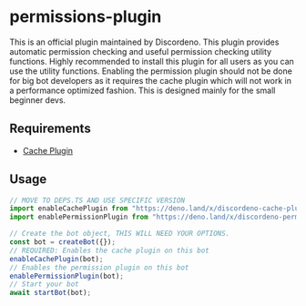 # permissions-plugin

This is an official plugin maintained by Discordeno. This plugin provides automatic permission checking and useful permission checking utility functions. Highly recommended to install this plugin for all users as you can use the utility functions. Enabling the permission plugin should not be done for big bot developers as it requires the cache plugin which will not work in a performance optimized fashion. This is designed mainly for the small beginner devs.

## Requirements

- [Cache Plugin](https://github.com/discordeno/cache-plugin)

## Usage

```ts
// MOVE TO DEPS.TS AND USE SPECIFIC VERSION
import enableCachePlugin from "https://deno.land/x/discordeno-cache-plugin/mod.ts";
import enablePermissionPlugin from "https://deno.land/x/discordeno-permission-plugin/mod.ts";

// Create the bot object, THIS WILL NEED YOUR OPTIONS.
const bot = createBot({});
// REQUIRED: Enables the cache plugin on this bot
enableCachePlugin(bot);
// Enables the permission plugin on this bot
enablePermissionPlugin(bot);
// Start your bot
await startBot(bot);
```

